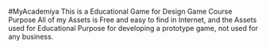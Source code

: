 #MyAcademiya
This is a Educational Game for Design Game Course Purpose
All of my Assets is Free and easy to find in Internet, and the Assets used for Educational Purpose for developing a prototype game, not used for any business.
